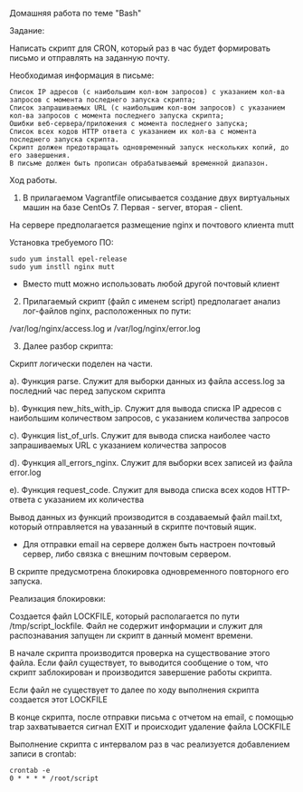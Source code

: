 Домашняя работа по теме "Bash"

Задание:

Написать скрипт для CRON, который раз в час будет формировать письмо и отправлять на заданную почту.

Необходимая информация в письме:

    Список IP адресов (с наибольшим кол-вом запросов) с указанием кол-ва запросов c момента последнего запуска скрипта;
    Список запрашиваемых URL (с наибольшим кол-вом запросов) с указанием кол-ва запросов c момента последнего запуска скрипта;
    Ошибки веб-сервера/приложения c момента последнего запуска;
    Список всех кодов HTTP ответа с указанием их кол-ва с момента последнего запуска скрипта.
    Скрипт должен предотвращать одновременный запуск нескольких копий, до его завершения.
    В письме должен быть прописан обрабатываемый временной диапазон.


Ход работы.

1. В прилагаемом Vagrantfile описывается создание двух виртуальных машин на базе CentOs 7. Первая - server, вторая - client.

На сервере предполагается размещение nginx и почтового клиента mutt

Установка требуемого ПО:

```
sudo yum install epel-release
sudo yum instll nginx mutt
```

* Вместо mutt можно использовать любой другой почтовый клиент

2. Прилагаемый скрипт (файл с именем script) предполагает анализ лог-файлов nginx, расположенных по пути: 

/var/log/nginx/access.log и /var/log/nginx/error.log

3. Далее разбор скрипта:

Скрипт логически поделен на части.

a). Функция parse. Служит для выборки данных из файла access.log за последний час перед запуском скрипта

b). Функция new_hits_with_ip. Служит для вывода списка IP адресов с наибольшим количеством запросов, с указанием количества запросов

c). Функция list_of_urls. Служит для вывода списка наиболее часто запрашиваемых URL с указанием количества запросов

d). Функция all_errors_nginx. Служит для выборки всех записей из файла error.log

e). Функция request_code. Служит для вывода списка всех кодов HTTP-ответа с указанием их количества

Вывод данных из функций производится в создаваемый файл mail.txt, который отправляется на увазанный в скрипте почтовый ящик.

* Для отправки email на сервере должен быть настроен почтовый сервер, либо связка с внешним почтовым сервером.

В скрипте предусмотрена блокировка одновременного повторного его запуска.

Реализация блокировки:

Создается файл LOCKFILE, который располагается по пути /tmp/script_lockfile. Файл не содержит информации и служит для распознавания запущен ли скрипт в 
данный момент времени.

В начале скрипта производится проверка на существование этого файла. Если файл существует, то выводится сообщение о том, что скрипт заблокирован и производится завершение работы скрипта.

Если файл не существует то далее по ходу выполнения скрипта создается этот LOCKFILE

В конце скрипта, после отправки письма с отчетом на email, с помощью trap захватывается сигнал EXIT и происходит удаление файла LOCKFILE

Выполнение скрипта с интервалом раз в час реализуется добавлением записи в crontab:
```
crontab -e
0 * * * * /root/script
```
